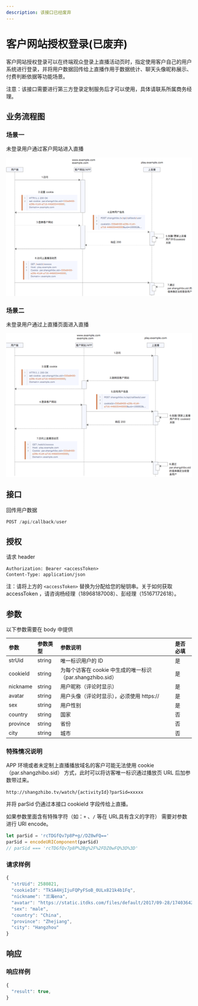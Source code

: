 ```yaml
---
description: 该接口已经废弃
---
```


# 客户网站授权登录\(已废弃\)

客户网站授权登录可以在终端观众登录上直播活动页时，指定使用客户自己的用户系统进行登录，并将用户数据回传给上直播作用于数据统计、聊天头像昵称展示、付费判断依据等功能场景。

注意：该接口需要进行第三方登录定制服务后才可以使用，具体请联系所属商务经理。

## 业务流程图

### 场景一

未登录用户通过客户网站进入直播

![](../.gitbook/assets/jietu20180910-170915-1.png)

### 场景二

未登录用户通过上直播页面进入直播

![](../.gitbook/assets/jietu20180910-170926-2%20%281%29.png)

## 接口

回传用户数据

```javascript
POST /api/callback/user
```

## 授权

请求 header

```http
Authorization: Bearer <accessToken>
Content-Type: application/json
```

注：请将上方的 `<accessToken>` 替换为分配给您的秘钥串。关于如何获取 accessToken ，请咨询杨经理（18968187008）、彭经理（15167172618）。

## 参数

以下参数需要在 body 中提供

| 参数 | 参数类型 | 参数说明 | 是否必填 |
| :--- | :--- | :--- | :--- |
| strUid | string | 唯一标识用户的 ID | 是 |
| cookieId | string | 为每个访客在 cookie 中生成的唯一标识（par.shangzhibo.sid） | 是 |
| nickname | string | 用户昵称（评论时显示） | 是 |
| avatar | string | 用户头像（评论时显示），必须使用 https:// | 是 |
| sex | string | 用户性别 | 是 |
| country | string | 国家 | 否 |
| province | string | 省份 | 否 |
| city | string | 城市 | 否 |

### 特殊情况说明

APP 环境或者未定制上直播播放域名的客户可能无法使用 cookie（par.shangzhibo.sid） 方式，此时可以将访客唯一标识通过播放页 URL 后加参数带过来。

`http://shangzhibo.tv/watch/{activityId}?parSid=xxxxx`

并将 parSid 仍通过本接口 cookieId 字段传给上直播。

如果参数里面含有特殊字符（如：`+` 、`/` 等在 URL具有含义的字符） 需要对参数进行 URI encode。

```javascript
let parSid = 'rcTDGfQv7p8P+g//DZ0wFQ=='
parSid = encodeURIComponent(parSid)
// parSid === 'rcTDGfQv7p8P%2Bg%2F%2FDZ0wFQ%3D%3D'
```

### 请求样例

```javascript
{
  "strUid": 2580821,
  "cookieId": "TkSA4HjIjuFQPyFSoB_0ULx821k4b1Fq",
  "nickname": "兰海ena",
  "avatar": "https://static.itdks.com/files/default/2017/09-28/17403642672f970434.jpg",
  "sex": "male",
  "country": "China",
  "province": "Zhejiang",
  "city": "Hangzhou"
}
```

## 响应

### 响应样例

```javascript
{
  "result": true,
}
```

